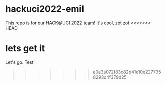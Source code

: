 # hackuci2022-emil
This repo is for our HACK@UCI 2022 team!
It's cool, zot zot
<<<<<<< HEAD

lets get it
=======
Let's go.
Test
>>>>>>> a0a3a072f83c82b41e10e2277358293c4f379d25
